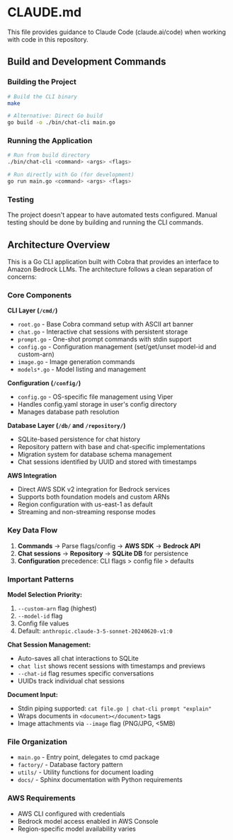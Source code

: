 # CLAUDE.md

This file provides guidance to Claude Code (claude.ai/code) when working with code in this repository.

## Build and Development Commands

### Building the Project
```bash
# Build the CLI binary
make

# Alternative: Direct Go build
go build -o ./bin/chat-cli main.go
```

### Running the Application
```bash
# Run from build directory
./bin/chat-cli <command> <args> <flags>

# Run directly with Go (for development)
go run main.go <command> <args> <flags>
```

### Testing
The project doesn't appear to have automated tests configured. Manual testing should be done by building and running the CLI commands.

## Architecture Overview

This is a Go CLI application built with Cobra that provides an interface to Amazon Bedrock LLMs. The architecture follows a clean separation of concerns:

### Core Components

**CLI Layer (`/cmd/`)**
- `root.go` - Base Cobra command setup with ASCII art banner
- `chat.go` - Interactive chat sessions with persistent storage
- `prompt.go` - One-shot prompt commands with stdin support
- `config.go` - Configuration management (set/get/unset model-id and custom-arn)
- `image.go` - Image generation commands
- `models*.go` - Model listing and management

**Configuration (`/config/`)**
- `config.go` - OS-specific file management using Viper
- Handles config.yaml storage in user's config directory
- Manages database path resolution

**Database Layer (`/db/` and `/repository/`)**
- SQLite-based persistence for chat history
- Repository pattern with base and chat-specific implementations
- Migration system for database schema management
- Chat sessions identified by UUID and stored with timestamps

**AWS Integration**
- Direct AWS SDK v2 integration for Bedrock services
- Supports both foundation models and custom ARNs
- Region configuration with us-east-1 as default
- Streaming and non-streaming response modes

### Key Data Flow

1. **Commands** → Parse flags/config → **AWS SDK** → **Bedrock API**
2. **Chat sessions** → **Repository** → **SQLite DB** for persistence
3. **Configuration** precedence: CLI flags > config file > defaults

### Important Patterns

**Model Selection Priority:**
1. `--custom-arn` flag (highest)
2. `--model-id` flag
3. Config file values
4. Default: `anthropic.claude-3-5-sonnet-20240620-v1:0`

**Chat Session Management:**
- Auto-saves all chat interactions to SQLite
- `chat list` shows recent sessions with timestamps and previews
- `--chat-id` flag resumes specific conversations
- UUIDs track individual chat sessions

**Document Input:**
- Stdin piping supported: `cat file.go | chat-cli prompt "explain"`
- Wraps documents in `<document></document>` tags
- Image attachments via `--image` flag (PNG/JPG, <5MB)

### File Organization
- `main.go` - Entry point, delegates to cmd package
- `factory/` - Database factory pattern
- `utils/` - Utility functions for document loading
- `docs/` - Sphinx documentation with Python requirements

### AWS Requirements
- AWS CLI configured with credentials
- Bedrock model access enabled in AWS Console
- Region-specific model availability varies
